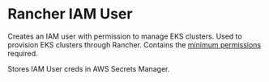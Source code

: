 # Rancher IAM User

Creates an IAM user with permission to manage EKS clusters. Used to provision EKS clusters through Rancher. Contains the [minimum permissions](https://rancher.com/docs/rancher/v2.5/en/cluster-provisioning/hosted-kubernetes-clusters/eks/permissions/) required.

Stores IAM User creds in AWS Secrets Manager.
